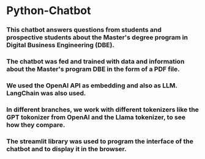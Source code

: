 # Python-Chatbot

### This chatbot answers questions from students and prospective students about the Master's degree program in Digital Business Engineering (DBE).

### The chatbot was fed and trained with data and information about the Master's program DBE in the form of a PDF file. 

### We used the OpenAI API as embedding and also as LLM. LangChain was also used. 
### In different branches, we work with different tokenizers like the GPT tokonizer from OpenAI and the Llama tokenizer, to see how they compare. 

### The streamlit library was used to program the interface of the chatbot and to display it in the browser. 